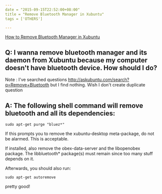 ```yaml
---
date = "2015-09-15T22:52:00+08:00"
title = "Remove Bluetooth Manager in Xubuntu"
tags = ['OTHERS']

---
```


[How to Remove Bluetooth Manager in Xubuntu](http://askubuntu.com/questions/305856/how-to-remove-bluetooth-manager-in-xubuntu)
## Q: I wanna remove bluetooth manager and its daemon from Xubuntu because my computer doesn't have bluetooth device. How should I do?
Note : I've searched questions http://askubuntu.com/search?q=Remove+Bluetooth but I find nothing. Wish I don't create duplicate question

## A: The following shell command will remove bluetooth and all its dependencies:

```
sudo apt-get purge "bluez*"
```
If this prompts you to remove the xubuntu-desktop meta-package, do not be alarmed. This is acceptable.

If installed, also remove the obex-data-server and the libopenobex package. The libbluetooth* package(s) must remain since too many stuff depends on it.

Afterwards, you should also run:
```
sudo apt-get autoremove
```
pretty good!